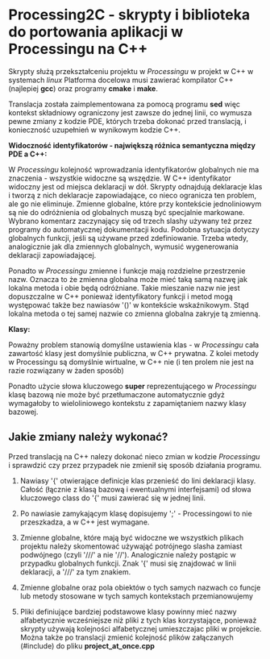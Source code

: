 Processing2C - skrypty i biblioteka do portowania aplikacji w Processingu na C++
=================================================================================

Skrypty służą przekształceniu projektu w _Processingu_ w projekt w C++ w systemach _linux_
Platforma docelowa musi zawierać kompilator C++ (najlepiej __gcc__) oraz programy __cmake__ i __make__.

Translacja została zaimplementowana za pomocą programu __sed__ więc kontekst składniowy ograniczony jest zawsze do jednej linii, co wymusza pewne zmiany z kodzie PDE, których trzeba dokonać przed translacją, i konieczność uzupełnień w wynikowym kodzie C++.

**Widoczność identyfikatorów - największą różnica semantyczna między PDE a C++:**

W _Processingu_ kolejność wprowadzania identyfikatorów globalnych nie ma znaczenia - wszystkie widoczne są wszędzie. W C++ identyfikator widoczny jest od miejsca deklaracji w dół. Skrypty odnajdują deklaracje klas i tworzą z nich deklaracje zapowiadające, co nieco ogranicza ten problem, ale go nie eliminuje. Zmienne globalne, które przy kontekście jednoliniowym są nie do odróżnienia od globalnych muszą być specjalnie markowane. Wybrano komentarz zaczynający się od trzech slashy używany też przez programy do automatycznej dokumentacji kodu. Podobna sytuacja dotyczy globalnych funkcji, jeśli są używane przed zdefiniowanie. Trzeba wtedy, analogicznie jak dla zmiennych globalnych, wymusić wygenerowania deklaracji zapowiadającej. 

Ponadto w _Processingu_ zmienne i funkcje mają rozdzielne przestrzenie nazw. Oznacza to że zmienna globalna może mieć taką samą nazwę jak lokalna metoda i obie będą odróżniane. Takie mieszanie nazw nie jest dopuszczalne w C++ ponieważ identyfikatory funkcji i metod mogą występować także bez nawiasów '()' w kontekście wskaźnikowym. Stąd lokalna metoda o tej samej nazwie co zmienna globalna zakryje tą zmienną.

**Klasy:**

Poważny problem stanowią domyślne ustawienia klas - w _Processingu_ cała zawartość klasy jest domyślnie publiczna, w C++ prywatna. Z kolei metody w Processingu są domyślnie wirtualne, w C++ nie (i ten prolem nie jest na razie rozwiązany w żaden sposób)

Ponadto użycie słowa kluczowego __super__ reprezentującego w _Processingu_ klasę bazową nie może być przetłumaczone automatycznie gdyż wymagałoby to wieloliniowego kontekstu z zapamiętaniem nazwy klasy bazowej. 

 
Jakie zmiany należy wykonać?
----------------------------

Przed translacją na C++ nalezy dokonać nieco zmian w kodzie _Processingu_ i sprawdzić czy przez przypadek nie zmienił się sposób działania programu. 

1) Nawiasy '{' otwierające definicje klas przenieść do lini deklaracji klasy. Całość (łącznie z klasą bazową i ewentualnymi interfejsami) od słowa kluczowego class do '{' musi zawierać się w jednej linii.

2) Po nawiasie zamykającym klasę dopisujemy ';' - Processingowi to nie przeszkadza, a w C++ jest wymagane.

3) Zmienne globalne, które mają  być widoczne we wszystkich plikach projektu należy skomentować używająć potrójnego slasha zamiast podwójnego (czyli '///' a nie '//'). Analogicznie należy postąpic w przypadku globalnych funkcji. Znak '{' musi się znajdować w linii deklaracji, a '///' za tym znakiem.

6) Zmienne globalne oraz pola obiektów o tych samych nazwach co funcje lub metody stosowane w tych samych kontekstach przemianowujemy

5) Pliki definiujące bardziej podstawowe klasy powinny mieć nazwy alfabetycznie wcześniejsze niż pliki z tych klas korzystające, ponieważ skrypty używają kolejności alfabetycznej umieszczajac pliki w projekcie. Można także po translacji zmienić kolejność plików załączanych (#include) do pliku __project_at_once.cpp__

